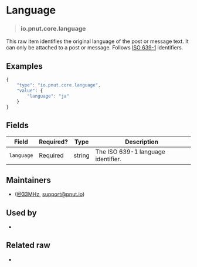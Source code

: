 <!-- give your raw a title -->
# Language

<!-- specify the "type" for your raw -->
> ### io.pnut.core.language

<!-- provide a description of what your raw represents -->

This raw item identifies the original language of the post or message text. It can only be attached to a post or message. Follows [ISO 639-1](https://en.wikipedia.org/wiki/ISO_639-1) identifiers.

<!-- provide at least one example of what your raw might look like in the wild -->
## Examples

~~~ js
{
    "type": "io.pnut.core.language",
    "value": {
        "language": "ja"
    }
}
~~~

<!-- provide a complete description of the fields in the "value" object for your raw -->
## Fields

| Field | Required? | Type | Description |
| ----- | --------- | ---- | ----------- |
| `language` | Required  | string | The ISO 639-1 language identifier. |

<!-- provide a way to contact you -->
## Maintainers
* ([@33MHz](https://pnut.io/@33mhz), [support@pnut.io](mailto:support@pnut.io))

<!-- provide references to compatible apps / service -->
## Used by
* 

<!-- provide references to related raws -->
## Related raw
* 
